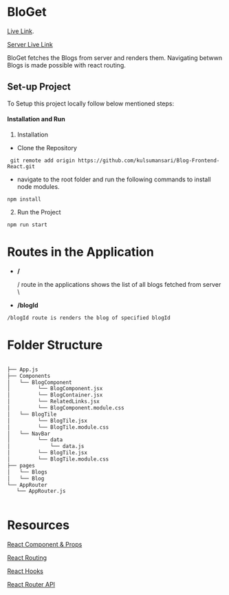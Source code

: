 # BloGet

[Live Link](https://613c9c58731b490008e73b92--loving-wiles-76f4cd.netlify.app/).

[Server Live Link](https://backend-server-blog.herokuapp.com/)


BloGet fetches the Blogs from server and renders them. Navigating betwwn Blogs is made possible with react routing. 

## Set-up Project

To Setup this project locally follow below mentioned steps:

#### Installation and Run

 1. Installation
 
   - Clone the Repository
   
   ```
    git remote add origin https://github.com/kulsumansari/Blog-Frontend-React.git
  ```
  - navigate to the root folder and run the following commands to install node modules.
   
  ```
  npm install
  ```
 
   
  2. Run the Project
  
  ```
  npm run start
  ```
    

# Routes in the Application

  *  **/**
  
     / route in the applications shows the list of all blogs fetched from server \
     
  *  **/blogId**

    /blogId route is renders the blog of specified blogId
    
 # Folder Structure
 
 ```bash

├── App.js
├── Components
│   └── BlogComponent
│         └── BlogComponent.jsx
│         └── BlogContainer.jsx
│         └── RelatedLinks.jsx    
│         └── BlogComponent.module.css 
│   └── BlogTile
│         └── BlogTile.jsx    
│         └── BlogTile.module.css 
│   └── NavBar
│         └── data  
│             └── data.js
│         └── BlogTile.jsx    
│         └── BlogTile.module.css 
├── pages
│   └── Blogs
│   └── Blog
└── AppRouter
    └── AppRouter.js
  
```

# Resources

[React Component & Props](https://reactjs.org/docs/components-and-props.html)

[React Routing](https://reactrouter.com/web/guides/quick-start)

[React Hooks](https://reactjs.org/docs/hooks-overview.html)

[React Router API](https://reactrouter.com/web/api/)


